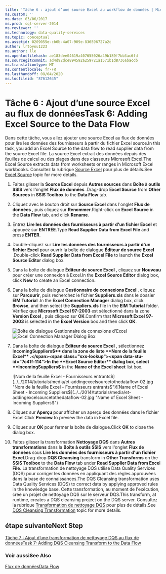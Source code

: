 ```yaml
---
title: 'Tâche 6 : ajout d’une source Excel au workflow de données | Microsoft Docs'
ms.custom: ''
ms.date: 03/06/2017
ms.prod: sql-server-2014
ms.reviewer: ''
ms.technology: data-quality-services
ms.topic: conceptual
ms.assetid: 0209055e-cb6b-4a07-909e-836596727a2c
author: lrtoyou1223
ms.author: lle
ms.openlocfilehash: ae183dee04619a407655026a49b189f7bb3ac6fd
ms.sourcegitcommit: ad4d92dce894592a259721a1571b1d8736abacdb
ms.translationtype: MT
ms.contentlocale: fr-FR
ms.lasthandoff: 08/04/2020
ms.locfileid: "87612645"
---
```

# <a name="task-6-adding-excel-source-to-the-data-flow"></a><span data-ttu-id="7c41f-102">Tâche 6 : Ajout d’une source Excel au flux de données</span><span class="sxs-lookup"><span data-stu-id="7c41f-102">Task 6: Adding Excel Source to the Data Flow</span></span>
  <span data-ttu-id="7c41f-103">Dans cette tâche, vous allez ajouter une source Excel au flux de données pour lire les données des fournisseurs à partir du fichier Excel source.</span><span class="sxs-lookup"><span data-stu-id="7c41f-103">In this task, you add an Excel Source to the data flow to read supplier data from the source Excel file.</span></span> <span data-ttu-id="7c41f-104">La source Excel extrait des données depuis des feuilles de calcul ou des plages dans des classeurs Microsoft Excel.</span><span class="sxs-lookup"><span data-stu-id="7c41f-104">The Excel Source extracts data from worksheets or ranges in Microsoft Excel workbooks.</span></span> <span data-ttu-id="7c41f-105">Consultez la rubrique [Source Excel](../integration-services/data-flow/excel-source.md) pour plus de détails.</span><span class="sxs-lookup"><span data-stu-id="7c41f-105">See [Excel Source](../integration-services/data-flow/excel-source.md) topic for more details.</span></span>

1.  <span data-ttu-id="7c41f-106">Faites glisser la **Source Excel** depuis **Autres sources** dans **Boîte à outils SSIS** vers l'onglet **Flux de données** .</span><span class="sxs-lookup"><span data-stu-id="7c41f-106">Drag-drop **Excel Source** from **Other Sources** in **SSIS Toolbox** to the **Data Flow** tab.</span></span>

2.  <span data-ttu-id="7c41f-107">Cliquez avec le bouton droit sur **Source Excel** dans l'onglet **Flux de données** , puis cliquez sur **Renommer**.</span><span class="sxs-lookup"><span data-stu-id="7c41f-107">Right-click on **Excel Source** in the **Data Flow** tab, and click **Rename**.</span></span>

3.  <span data-ttu-id="7c41f-108">Entrez **Lire les données des fournisseurs à partir d'un fichier Excel** et appuyez sur **ENTRÉE**.</span><span class="sxs-lookup"><span data-stu-id="7c41f-108">Type **Read Supplier Data from Excel File** and press **ENTER**.</span></span>

4.  <span data-ttu-id="7c41f-109">Double-cliquez sur **Lire les données des fournisseurs à partir d'un fichier Excel** pour ouvrir la boîte de dialogue **Éditeur de source Excel** .</span><span class="sxs-lookup"><span data-stu-id="7c41f-109">Double-click **Read Supplier Data from Excel File** to launch the **Excel Source Editor** dialog box.</span></span>

5.  <span data-ttu-id="7c41f-110">Dans la boîte de dialogue **Éditeur de source Excel** , cliquez sur **Nouveau** pour créer une connexion à Excel.</span><span class="sxs-lookup"><span data-stu-id="7c41f-110">In the **Excel Source Editor** dialog box, click **New** to create an Excel connection.</span></span>

6.  <span data-ttu-id="7c41f-111">Dans la boîte de dialogue **Gestionnaire de connexions Excel** , cliquez sur **Parcourir**, puis recherchez le fichier **Suppliers.xls** dans le dossier **EIM Tutorial** .</span><span class="sxs-lookup"><span data-stu-id="7c41f-111">In the **Excel Connection Manager** dialog box, click **Browse**, and then select the **Suppliers.xls** file in the **EIM Tutorial** folder.</span></span> <span data-ttu-id="7c41f-112">Vérifiez que **Microsoft Excel 97-2003** est sélectionné dans la zone **Version Excel** , puis cliquez sur **OK**.</span><span class="sxs-lookup"><span data-stu-id="7c41f-112">Confirm that **Microsoft Excel 97-2003** is selected in the **Excel Version** box and then click **OK**.</span></span>

     <span data-ttu-id="7c41f-113">![Boîte de dialogue Gestionnaire de connexions d'Excel](../../2014/tutorials/media/et-addingexcelsourcetothedataflow-01.jpg "Boîte de dialogue Gestionnaire de connexions d'Excel")</span><span class="sxs-lookup"><span data-stu-id="7c41f-113">![Excel Connection Manager Dialog Box](../../2014/tutorials/media/et-addingexcelsourcetothedataflow-01.jpg "Excel Connection Manager Dialog Box")</span></span>

7.  <span data-ttu-id="7c41f-114">Dans la boîte de dialogue **Éditeur de source Excel** , sélectionnez **IncomingSuppliers$** dans la zone de liste **Nom de la feuille Excel** .</span><span class="sxs-lookup"><span data-stu-id="7c41f-114">In the **Excel Source Editor** dialog box, select **IncomingSuppliers$** in the **Name of the Excel sheet** list box.</span></span>

     <span data-ttu-id="7c41f-115">![Nom de la feuille Excel - Fournisseurs entrants$](../../2014/tutorials/media/et-addingexcelsourcetothedataflow-02.jpg "Nom de la feuille Excel - Fournisseurs entrants$")</span><span class="sxs-lookup"><span data-stu-id="7c41f-115">![Name of Excel Sheet - Incoming Suppliers$](../../2014/tutorials/media/et-addingexcelsourcetothedataflow-02.jpg "Name of Excel Sheet - Incoming Suppliers$")</span></span>

8.  <span data-ttu-id="7c41f-116">Cliquez sur **Aperçu** pour afficher un aperçu des données dans le fichier Excel.</span><span class="sxs-lookup"><span data-stu-id="7c41f-116">Click **Preview** to preview the data in Excel file.</span></span>

9. <span data-ttu-id="7c41f-117">Cliquez sur **OK** pour fermer la boîte de dialogue.</span><span class="sxs-lookup"><span data-stu-id="7c41f-117">Click **OK** to close the dialog box.</span></span>

10. <span data-ttu-id="7c41f-118">Faites glisser la transformation **Nettoyage DQS** dans **Autres transformations** dans la **Boîte à outils SSIS** vers l'onglet **Flux de données** sous **Lire les données des fournisseurs à partir d'un fichier Excel**.</span><span class="sxs-lookup"><span data-stu-id="7c41f-118">Drag-drop **DQS Cleansing** transform in **Other Transforms** on the **SSIS Toolbox** to the **Data Flow** tab under **Read Supplier Data from Excel File**.</span></span> <span data-ttu-id="7c41f-119">La transformation de nettoyage DQS utilise Data Quality Services (DQS) pour corriger les données en appliquant des règles approuvées dans la base de connaissances.</span><span class="sxs-lookup"><span data-stu-id="7c41f-119">The DQS Cleansing transformation uses Data Quality Services (DQS) to correct data by applying approved rules in the knowledge base.</span></span> <span data-ttu-id="7c41f-120">Cette transformation, au moment de l'exécution, crée un projet de nettoyage DQS sur le serveur DQS.</span><span class="sxs-lookup"><span data-stu-id="7c41f-120">This transform, at runtime, creates a DQS cleansing project on the DQS server.</span></span> <span data-ttu-id="7c41f-121">Consultez la rubrique [Transformation de nettoyage DQS](https://msdn.microsoft.com/library/ee677619.aspx) pour plus de détails.</span><span class="sxs-lookup"><span data-stu-id="7c41f-121">See [DQS Cleansing Transformation](https://msdn.microsoft.com/library/ee677619.aspx) topic for more details.</span></span>

## <a name="next-step"></a><span data-ttu-id="7c41f-122">étape suivante</span><span class="sxs-lookup"><span data-stu-id="7c41f-122">Next Step</span></span>

[<span data-ttu-id="7c41f-123">Tâche 7 : Ajout d’une transformation de nettoyage DQS au flux de données</span><span class="sxs-lookup"><span data-stu-id="7c41f-123">Task 7: Adding DQS Cleansing Transform to the Data Flow</span></span>](task-7-adding-dqs-cleansing-transform-to-the-data-flow.md)

### <a name="see-also"></a><span data-ttu-id="7c41f-124">Voir aussi</span><span class="sxs-lookup"><span data-stu-id="7c41f-124">See Also</span></span>

[<span data-ttu-id="7c41f-125">Flux de données</span><span class="sxs-lookup"><span data-stu-id="7c41f-125">Data Flow</span></span>](../integration-services/data-flow/data-flow.md)
